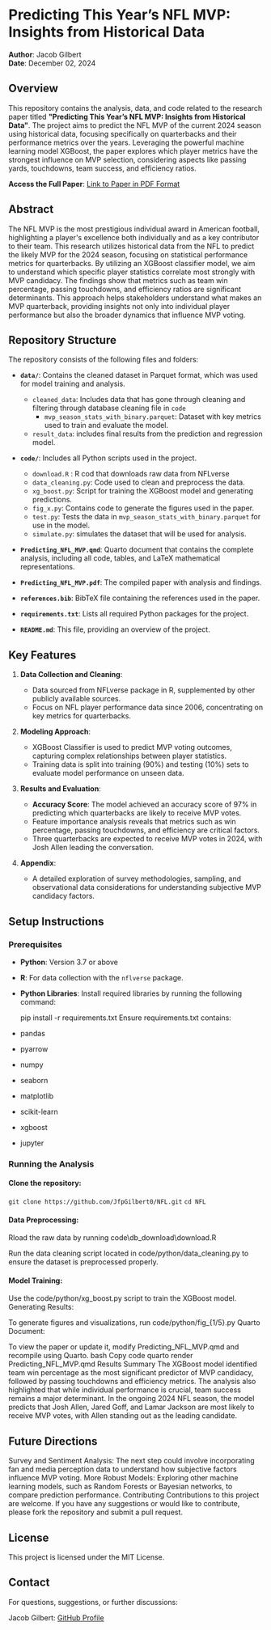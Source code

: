 # Predicting This Year’s NFL MVP: Insights from Historical Data

**Author**: Jacob Gilbert  
**Date**: December 02, 2024

## Overview

This repository contains the analysis, data, and code related to the research paper titled **"Predicting This Year’s NFL MVP: Insights from Historical Data"**. The project aims to predict the NFL MVP of the current 2024 season using historical data, focusing specifically on quarterbacks and their performance metrics over the years. Leveraging the powerful machine learning model XGBoost, the paper explores which player metrics have the strongest influence on MVP selection, considering aspects like passing yards, touchdowns, team success, and efficiency ratios.

**Access the Full Paper**: [Link to Paper in PDF Format](https://github.com/JfpGilbert0/NFL\papers\Predicting_NFL_MVP.pdf)

## Abstract

The NFL MVP is the most prestigious individual award in American football, highlighting a player's excellence both individually and as a key contributor to their team. This research utilizes historical data from the NFL to predict the likely MVP for the 2024 season, focusing on statistical performance metrics for quarterbacks. By utilizing an XGBoost classifier model, we aim to understand which specific player statistics correlate most strongly with MVP candidacy. The findings show that metrics such as team win percentage, passing touchdowns, and efficiency ratios are significant determinants. This approach helps stakeholders understand what makes an MVP quarterback, providing insights not only into individual player performance but also the broader dynamics that influence MVP voting.

## Repository Structure

The repository consists of the following files and folders:

- **`data/`**: Contains the cleaned dataset in Parquet format, which was used for model training and analysis.
  - `cleaned_data`: Includes data that has gone through cleaning and filtering through database cleaning file in `code`
    - `mvp_season_stats_with_binary.parquet`: Dataset with key metrics used to train and evaluate the model.
  - `result_data`: includes final results from the prediction and regression model. 
  
- **`code/`**: Includes all Python scripts used in the project.
  - `download.R` : R cod that downloads raw data from NFLverse
  - `data_cleaning.py`: Code used to clean and preprocess the data.
  - `xg_boost.py`: Script for training the XGBoost model and generating predictions.
  - `fig_x.py`: Contains code to generate the figures used in the paper.
  - `test.py`: Tests the data in `mvp_season_stats_with_binary.parquet` for use in the model.
  - `simulate.py`: simulates the dataset that will be used for analysis.

- **`Predicting_NFL_MVP.qmd`**: Quarto document that contains the complete analysis, including all code, tables, and LaTeX mathematical representations.
  
- **`Predicting_NFL_MVP.pdf`**: The compiled paper with analysis and findings.

- **`references.bib`**: BibTeX file containing the references used in the paper.

- **`requirements.txt`**: Lists all required Python packages for the project.

- **`README.md`**: This file, providing an overview of the project.

## Key Features

1. **Data Collection and Cleaning**:
   - Data sourced from NFLverse package in R, supplemented by other publicly available sources.
   - Focus on NFL player performance data since 2006, concentrating on key metrics for quarterbacks.

2. **Modeling Approach**:
   - XGBoost Classifier is used to predict MVP voting outcomes, capturing complex relationships between player statistics.
   - Training data is split into training (90%) and testing (10%) sets to evaluate model performance on unseen data.

3. **Results and Evaluation**:
   - **Accuracy Score**: The model achieved an accuracy score of 97% in predicting which quarterbacks are likely to receive MVP votes.
   - Feature importance analysis reveals that metrics such as win percentage, passing touchdowns, and efficiency are critical factors.
   - Three quarterbacks are expected to receive MVP votes in 2024, with Josh Allen leading the conversation.

4. **Appendix**:
   - A detailed exploration of survey methodologies, sampling, and observational data considerations for understanding subjective MVP candidacy factors.

## Setup Instructions

### Prerequisites

- **Python**: Version 3.7 or above
- **R**: For data collection with the `nflverse` package.
- **Python Libraries**: Install required libraries by running the following command:


  pip install -r requirements.txt
Ensure requirements.txt contains:

- pandas
- pyarrow
- numpy
- seaborn
- matplotlib
- scikit-learn
- xgboost
- jupyter

### Running the Analysis
#### Clone the repository:

`git clone https://github.com/JfpGilbert0/NFL.git`
`cd NFL`

#### Data Preprocessing:
Rload the raw data by running  code\db_download\download.R

Run the data cleaning script located in code/python/data_cleaning.py to ensure the dataset is preprocessed properly.
#### Model Training:

Use the code/python/xg_boost.py script to train the XGBoost model.
Generating Results:

To generate figures and visualizations, run code/python/fig_{1/5}.py
Quarto Document:

To view the paper or update it, modify Predicting_NFL_MVP.qmd and recompile using Quarto.
bash
Copy code
quarto render Predicting_NFL_MVP.qmd
Results Summary
The XGBoost model identified team win percentage as the most significant predictor of MVP candidacy, followed by passing touchdowns and efficiency metrics. The analysis also highlighted that while individual performance is crucial, team success remains a major determinant. In the ongoing 2024 NFL season, the model predicts that Josh Allen, Jared Goff, and Lamar Jackson are most likely to receive MVP votes, with Allen standing out as the leading candidate.

## Future Directions
Survey and Sentiment Analysis: The next step could involve incorporating fan and media perception data to understand how subjective factors influence MVP voting.
More Robust Models: Exploring other machine learning models, such as Random Forests or Bayesian networks, to compare prediction performance.
Contributing
Contributions to this project are welcome. If you have any suggestions or would like to contribute, please fork the repository and submit a pull request.

## License
This project is licensed under the MIT License.

## Contact
For questions, suggestions, or further discussions:

Jacob Gilbert: [GitHub Profile](https://github.com/JfpGilbert0)
